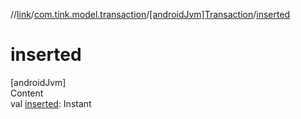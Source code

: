 //[link](../../index.md)/[com.tink.model.transaction](../index.md)/[[androidJvm]Transaction](index.md)/[inserted](inserted.md)



# inserted  
[androidJvm]  
Content  
val [inserted](inserted.md): Instant  



